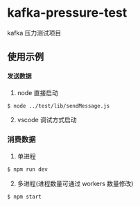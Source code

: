 # kafka-pressure-test

kafka 压力测试项目

## 使用示例

#### 发送数据

1. node 直接启动

```bash
$ node ../test/lib/sendMessage.js
```

2. vscode 调试方式启动

### 消费数据

1. 单进程

```bash
$ npm run dev
```

2. 多进程(进程数量可通过 workers 数量修改)

```bash
$ npm start
```
